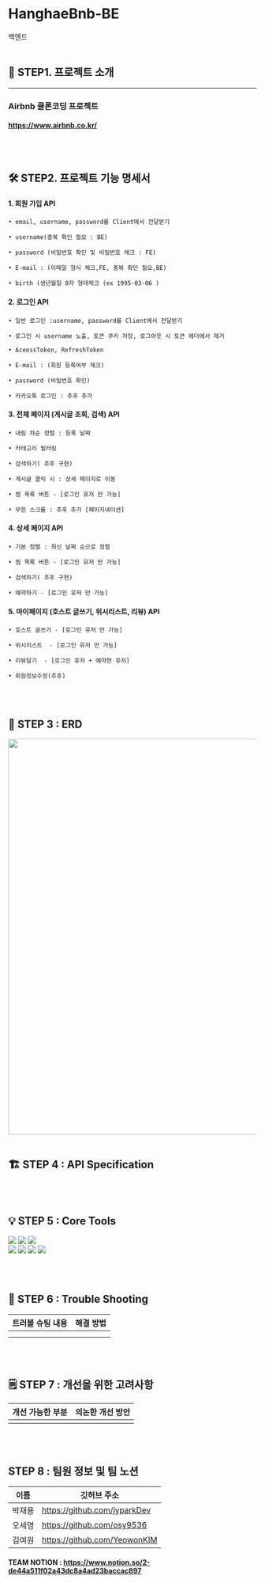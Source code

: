 # HanghaeBnb-BE
백엔드
<br/><br/> 

## 🔗 STEP1. 프로젝트 소개

---

### Airbnb 클론코딩 프로젝트

#### https://www.airbnb.co.kr/
<br/><br/>

##  🛠️ STEP2. 프로젝트 기능 명세서

 #### 1. 회원 가입 API

    • email, username, password를 Client에서 전달받기

    • username(중복 확인 필요 : BE)
    
    • password (비밀번호 확인 및 비밀번호 체크 : FE)

    • E-mail : (이메일 형식 체크,FE, 중복 확인 필요,BE)

    • birth (생년월일 8자 형태체크 (ex 1995-03-06 )
      


  #### 2. 로그인 API

    • 일반 로그인 :username, password를 Client에서 전달받기
    
    • 로그인 시 username 노출, 토큰 쿠키 저장, 로그아웃 시 토큰 헤더에서 제거
    
    • AceessToken, RefreshToken
      
    • E-mail : (회원 등록여부 체크)

    • password (비밀번호 확인)

    • 카카오톡 로그인 : 추후 추가

      
  #### 3. 전체 페이지 (게시글 조회, 검색) API 

    • 내림 차순 정렬 : 등록 날짜 
    
    • 카테고리 필터링
    
    • 검색하기( 추후 구현)
    
    • 게시글 클릭 시 : 상세 페이지로 이동
    
    • 찜 목록 버튼 - [로그인 유저 만 가능]
    
    • 무한 스크롤 : 추후 추가 [페이지네이션]
   
    
    
 #### 4. 상세 페이지 API

    • 기본 정렬 : 최신 날짜 순으로 정렬
    
    • 찜 목록 버튼 - [로그인 유저 만 가능]
    
    • 검색하기( 추후 구현)
    
    • 예약하기 - [로그인 유저 만 가능]
    

 
  #### 5. 마이페이지 (호스트 글쓰기, 위시리스트, 리뷰) API
  
    • 호스트 글쓰기 - [로그인 유저 만 가능]
    
    • 위시리스트  - [로그인 유저 만 가능]
    
    • 리뷰달기  - [로그인 유저 + 예약한 유저]
    
    • 회원정보수정(추후)
<br/><br/>


## 🧱 STEP 3 :  ERD
<img src="https://img1.daumcdn.net/thumb/R1280x0/?scode=mtistory2&fname=https%3A%2F%2Fblog.kakaocdn.net%2Fdn%2FGn3PU%2Fbtr2FiqCdkS%2FDBQH8LKlmGdDl2gextdNVK%2Fimg.png"  width="1000" height="800">
<br/><br/> 

## 🏗️ STEP 4 :   API Specification
<br/><br/> 

 ## 💡 STEP 5 : Core Tools
<img src="https://img.shields.io/badge/Spring-green?style=for-the-badge&logo=Spring&logoColor=#6DB33F"> <img src="https://img.shields.io/badge/Spring Boot-green?style=for-the-badge&logo=Spring Boot&logoColor=#6DB33F"> <img src="https://img.shields.io/badge/Spring Security-green?style=for-the-badge&logo=Spring Security&logoColor=#6DB33F">
<br/>
<img src="https://img.shields.io/badge/MySQL-4479A1?style=for-the-badge&logo=MySQL&logoColor=white"/>  <img src="https://img.shields.io/badge/Amazon RDS-527FFF?style=for-the-badge&logo=Amazon RDS&logoColor=white"/> <img src="https://img.shields.io/badge/Amazon EC2-FF9900?style=for-the-badge&logo=Amazon EC2&logoColor=white"/>
<img src="https://img.shields.io/badge/Amazon S3-569A31?style=for-the-badge&logo=Amazon S3&logoColor=white">

<br/><br/>
 
 
   ## 📌 STEP 6 : Trouble Shooting
| 트러블 슈팅 내용 | 해결 방법 |
| --- | --- |
|  |  |
|  | |

<br/><br/>
 

 
## 🗒 STEP 7 : 개선을 위한 고려사항
  | 개선 가능한 부분 | 의논한 개선 방안 |
  | --- | --- |
  |  |  |
  


<br/><br/>

##  STEP 8 : 팀원 정보 및 팀 노션

| 이름 | 깃허브 주소 |
| --- | --- |
| 박재용 | https://github.com/jyparkDev |
| 오세영 | https://github.com/osy9536 |
| 김여원 | https://github.com/YeowonKIM |

#### TEAM NOTION : https://www.notion.so/2-de44a511f02a43dc8a4ad23baccac897
